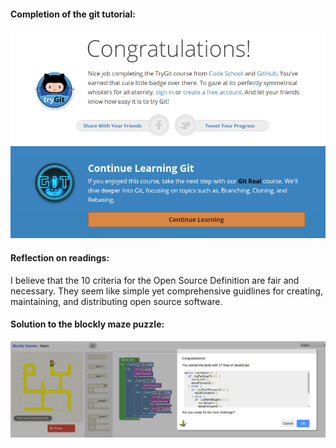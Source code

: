 #### Completion of the git tutorial:
![github](images/gitTutorial.png)

#### Reflection on readings:
I believe that the 10 criteria for the Open Source Definition are fair and necessary.  They seem like simple yet comprehensive guidlines for creating, maintaining, and distributing open source software.

#### Solution to the blockly maze puzzle:
![maze](images/blockyMaze.png)
